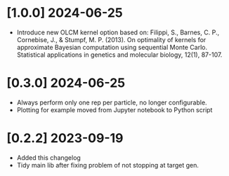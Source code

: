 # [1.0.0] 2024-06-25
- Introduce new OLCM kernel option based on: Filippi, S., Barnes, C. P., Cornebise, J., & Stumpf, M. P. (2013). On optimality of kernels for approximate Bayesian computation using sequential Monte Carlo. Statistical applications in genetics and molecular biology, 12(1), 87-107.

# [0.3.0] 2024-06-25
- Always perform only one rep per particle, no longer configurable.
- Plotting for example moved from Jupyter notebook to Python script

# [0.2.2] 2023-09-19
- Added this changelog
- Tidy main lib after fixing problem of not stopping at target gen.